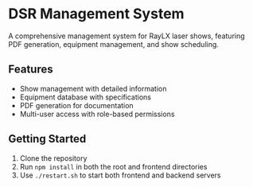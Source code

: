 # DSR Management System

A comprehensive management system for RayLX laser shows, featuring PDF generation, equipment management, and show scheduling.

## Features

- Show management with detailed information
- Equipment database with specifications
- PDF generation for documentation
- Multi-user access with role-based permissions

## Getting Started

1. Clone the repository
2. Run `npm install` in both the root and frontend directories
3. Use `./restart.sh` to start both frontend and backend servers